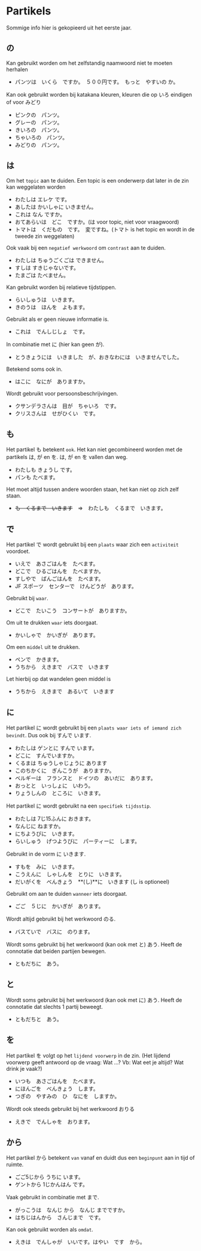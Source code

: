 # Partikels

Sommige info hier is gekopieerd uit het eerste jaar.

## の

Kan gebruikt worden om het zelfstandig naamwoord niet te moeten herhalen

* パンツは　いくら　ですか。　５００円です。　もっと　やすいの か。

Kan ook gebruikt worden bij katakana kleuren, kleuren die op いろ eindigen of voor みどり

* ピンクの　パンツ。
* グレーの　パンツ。
* きいろの　パンツ。
* ちゃいろの　パンツ。
* みどりの　パンツ。

## は

Om het `topic` aan te duiden. Een topic is een onderwerp dat later in de zin kan weggelaten worden

* わたしは エレケ です。
* あしたは かいしゃに いきません。
* これは なん ですか。
* おてあらいは　どこ　ですか。(は voor topic, niet voor vraagwoord)
* トマトは　くだもの　です。　変ですね。(トマト is het topic en wordt in de tweede zin weggelaten)

Ook vaak bij een `negatief werkwoord` om `contrast` aan te duiden.

* わたしは ちゅうごくごは できません。
* すしは すきじゃないです。
* たまごは たべません。

Kan gebruikt worden bij relatieve tijdstippen.

* らいしゅうは　いきます。
* きのうは　ほんを　よもます。

Gebruikt als er geen nieuwe informatie is.

* これは　でんしじしょ　です。

In combinatie met に (hier kan geen が).

* とうきょうには　いきました　が、おきなわには　いきませんでした。

Betekend soms ook in.

* はこに　なにが　ありますか。

Wordt gebruikt voor persoonsbeschrijvingen.

* クサンデラさんは　目が　ちゃいろ　です。
* クリスさんは　せがひくい　です。

## も

Het partikel も betekent `ook`. Het kan niet gecombineerd worden met de partikels は, が en を. は, が en を vallen dan weg.

* わたしも きょうし です。
* パンも たべます。

Het moet altijd tussen andere woorden staan, het kan niet op zich zelf staan.

* ~~も　くるまで　いきます~~　=>　わたしも　くるまで　いきます。

## で

Het partikel で wordt gebruikt bij een `plaats` waar zich een `activiteit` voordoet.

* いえで　あさごはんを　たべます。
* どこで　ひるごはんを　たべますか。
* すしやで　ばんごはんを　たべます。
* JF スポーツ　センターで　けんどうが　あります。

Gebruikt bij `waar`.

* どこで　たいこう　コンサートが　ありますか。

Om uit te drukken `waar` iets doorgaat.

* かいしゃで　かいぎが　あります。

Om een `middel` uit te drukken.

* ペンで　かきます。
* うちから　えきまで　バスで　いきます

Let hierbij op dat wandelen geen middel is

* うちから　えきまで　あるいて　いきます

## に

Het partikel に wordt gebruikt bij een `plaats waar iets of iemand zich bevindt`. Dus ook bij すんで います.

* わたしは ゲンとに すんで います。
* どこに　すんでいますか。
* くるまは ちゅうしゃじょうに あります
* このちかくに　ぎんこうが　ありますか。
* ベルギーは　フランスと　ドイツの　あいだに　あります。
* おっとと　いっしょに　いわう。
* りょうしんの　ところに　いきます。

Het partikel に wordt gebruikt na een `specifiek tijdsstip`.

* わたしは 7じ15ふんに おきます。
* なんじに ねますか。
* にちようびに　いきます。
* らいしゅう　げつようびに　パーティーに　します。

Gebruikt in de vorm に いきます.

* すもを　みに　いきます。
* こうえんに　しゃしんを　とりに　いきます。
* だいがくを　べんきょう　**(し)**に　いきます (し is optioneel)

Gebruikt om aan te duiden `wanneer` iets doorgaat.

* ごご　５じに　かいぎが　あります。

Wordt altijd gebruikt bij het werkwoord のる.

* バスていで　バスに　のります。

Wordt soms gebruikt bij het werkwoord (kan ook met と) あう. Heeft de connotatie dat beiden partijen bewegen.

* ともだちに　あう。

## と

Wordt soms gebruikt bij het werkwoord (kan ook met に) あう. Heeft de connotatie dat slechts 1 partij beweegt.

* ともだちと　あう。

## を

Het partikel を volgt op het `lijdend voorwerp` in de zin. (Het lijdend voorwerp geeft antwoord op de vraag: Wat ...? Vb: Wat eet je altijd? Wat drink je vaak?)

* いつも　あさごはんを　たべます。
* にほんごを　べんきょう　します。
* つぎの　やすみの　ひ　なにを　しますか。

Wordt ook steeds gebruikt bij het werkwoord おりる

* えきで　でんしゃを　おります。

## から

Het partikel から betekent `van` vanaf en duidt dus een `beginpunt` aan in tijd of ruimte.

* ごご5じから うちに います。
* ゲントから 1じかんはん です。

Vaak gebruikt in combinatie met まで.

* がっこうは　なんじ から　なんじ までですか。
* はちじはんから　さんじまで　です。

Kan ook gebruikt worden als `omdat`.

* えきは　でんしゃが　いいです。はやい　です　から。
